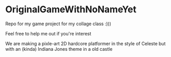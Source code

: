 # OriginalGameWithNoNameYet
Repo for my game project for my collage class :)))

Feel free to help me out if you're interest

We are making a pixle-art 2D hardcore platformer in the style of Celeste but with an (kinda) Indiana Jones theme in a old castle
